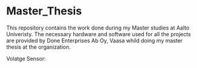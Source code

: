# Master_Thesis
This repository contains the work done during my Master studies at Aalto Univeristy.
The necessary hardware and software used for all the projects are provided by Done Enterprises Ab Oy, Vaasa whild doing my master thesis at the organization.

Volatge Sensor:
